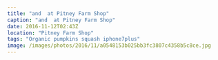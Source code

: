 ```yaml
---
title: "and  at Pitney Farm Shop"
caption: "and  at Pitney Farm Shop"
date: 2016-11-12T02:43Z
location: "Pitney Farm Shop"
tags: "Organic pumpkins squash iphone7plus"
image: /images/photos/2016/11/a0548153b025bb3fc3807c4358b5c8ce.jpg
---
```

